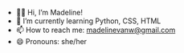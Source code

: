 - 👋🏻 Hi, I’m Madeline!
- 🌱 I’m currently learning Python, CSS, HTML
- 📫 How to reach me: madelinevanw@gmail.com
- 😄 Pronouns: she/her

<!---
madelinevanw/madelinevanw is a ✨ special ✨ repository because its `README.md` (this file) appears on your GitHub profile.
You can click the Preview link to take a look at your changes.
--->
